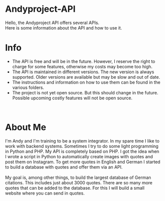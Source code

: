 # Andyproject-API
Hello, the Andyproject API offers several APIs. <br>
Here is some information about the API and how to use it. 
<br>
# Info
- The API is free and will be in the future. However, I reserve the right to charge for some features, otherwise my costs may become too high.
- The API is maintained in different versions. The new version is always supported. Older versions are available but may be slow and out of date.
- The instructions and information on how to use them can be found in the various folders.
- The project is not yet open source. But this should change in the future. Possible upcoming costly features will not be open source.
<br>

# About Me
I'm Andy and I'm training to be a system integrator. In my spare time I like to work with backend systems. Sometimes I try to do some light programming in Python and PHP. My API is completely based on PHP.  I got the idea when I wrote a script in Python to automatically create images with quotes and post them on Instagram. To get more quotes in English and German I started to build a database with quotes and offer them via an API.
<br>
<br>
My goal is, among other things, to build the largest database of German citations. This includes just about 3000 quotes. There are so many more quotes that can be added to the database. For this I will build a small website where you can send in quotes.
